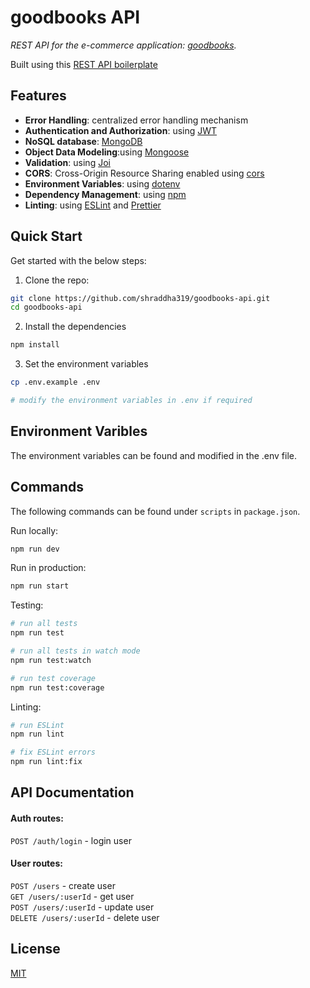 # goodbooks API

_REST API for the e-commerce application: [goodbooks](https://github.com/shraddha319/goodbooks)._

Built using this [REST API boilerplate](https://github.com/shraddha319/REST-API-boilerplate)

## Features

- **Error Handling**: centralized error handling mechanism
- **Authentication and Authorization**: using [JWT](https://jwt.io)
- **NoSQL database**: [MongoDB](https://www.mongodb.com)
- **Object Data Modeling**:using [Mongoose](https://mongoosejs.com)
- **Validation**: using [Joi](https://github.com/sideway/joi)
- **CORS**: Cross-Origin Resource Sharing enabled using [cors](https://github.com/expressjs/cors)
- **Environment Variables**: using [dotenv](https://github.com/motdotla/dotenv)
- **Dependency Management**: using [npm](https://www.npmjs.com)
- **Linting**: using [ESLint](https://eslint.org) and [Prettier](https://prettier.io)

## Quick Start

Get started with the below steps:

1. Clone the repo:

```bash
git clone https://github.com/shraddha319/goodbooks-api.git
cd goodbooks-api
```

2. Install the dependencies

```bash
npm install
```

3. Set the environment variables

```bash
cp .env.example .env

# modify the environment variables in .env if required
```

## Environment Varibles

The environment variables can be found and modified in the .env file.

## Commands

The following commands can be found under `scripts` in `package.json`.

Run locally:

```bash
npm run dev
```

Run in production:

```bash
npm run start
```

Testing:

```bash
# run all tests
npm run test

# run all tests in watch mode
npm run test:watch

# run test coverage
npm run test:coverage
```

Linting:

```bash
# run ESLint
npm run lint

# fix ESLint errors
npm run lint:fix
```

## API Documentation

#### Auth routes:

`POST /auth/login` - login user

#### User routes:

`POST /users` - create user\
`GET /users/:userId` - get user\
`POST /users/:userId` - update user\
`DELETE /users/:userId` - delete user

## License

[MIT](LICENSE)
